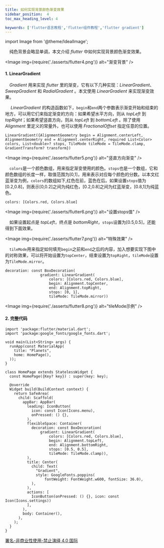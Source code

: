 ```yaml
---
title: 如何实现背景颜色渐变效果
sidebar_position:  4
toc_max_heading_level: 4

keywords: ['flutter语言教程','flutter组件教程','flutter gradient']
---
```


import Image from '@theme/IdealImage';

 纯色背景会略显单调，本文介绍 _flutter_ 中如何实现背景颜色渐变效果。

<Image img={require('./asserts/flutter4.png')} alt="渐变背景" /> <br />

#### 1. LinearGradient

 _Gradient_ 用来实现 _flutter_ 里的渐变，它有以下几种实现：_LinearGradient_、_SweepGradient_ 和 _RadialGradient_ 。本文使用 _LinearGradient_ 来实现渐变效果。

  _LinearGradient_ 的构造函数如下，`begin`和`end`两个参数表示渐变开始和结束的地方，可以用它们来指定渐变的方向：如果希望水平方向，则从 _topLeft_ 到 _topRight_；如果希望竖直方向，则从 _topLeft_ 到 _bottomLeft_ 。除了使用 _Alignment_ 里定义的常量外，也可以使用 _FractionalOffset_ 指定任意的位置。

    LinearGradient({AlignmentGeometry begin = Alignment.centerLeft, AlignmentGeometry end = Alignment.centerRight, required List<Color> colors, List<double>? stops, TileMode tileMode = TileMode.clamp, GradientTransform? transform})

<Image img={require('./asserts/flutter5.png')} alt="竖直方向渐变" /> <br />

 `colors`是一个颜色数组，用来指定渐变使用的颜色。`stops`也是一个数组，它和颜色数组的长度一样，取值范围为[0,1]，用来表示对应每个颜色的分数。以本文红蓝渐变为例，`colors`的数组如下,红色在前，蓝色在后。如果设置`stops`值为[0.2,0.8]，则表示[0,0.2]之间为纯红色，[0.2,0.8]之间为红蓝渐变，[0.8,1]为纯蓝色。

    colors: [Colors.red, Colors.blue]

<Image img={require('./asserts/flutter6.png')} alt="设置stops值" /> <br />

 如果设置起点是 _topLeft_，终点是 _bottomRight_，`stops`设置为[0.5,0.5]，还能得到下面效果。

<Image img={require('./asserts/flutter7.png')} alt="特殊效果" /> <br />

 `tileMode`用来指定如何填充`begin`之前和`end`之后的内容，加入想要实现下图中的对称效果，可以将开始设置为`topCenter`，结束设置为`topRight`，`tileMode`设置为`TileMode.mirror`。

    decoration: const BoxDecoration(
                    gradient: LinearGradient(
                        colors: [Colors.red, Colors.blue],
                        begin: Alignment.topCenter,
                        end: Alignment.topRight,
                        stops: [0, 1],
                        tileMode: TileMode.mirror))

<Image img={require('./asserts/flutter8.png')} alt="tileMode示例" /> <br />

#### 2. 完整代码

    import 'package:flutter/material.dart';
    import 'package:google_fonts/google_fonts.dart';

    void main(List<String> args) {
      runApp(const MaterialApp(
        title: "Planets",
        home: HomePage(),
      ));
    }

    class HomePage extends StatelessWidget {
      const HomePage({Key? key}) : super(key: key);

      @override
      Widget build(BuildContext context) {
        return SafeArea(
          child: Scaffold(
            appBar: AppBar(
              leading: IconButton(
                icon: const Icon(Icons.menu),
                onPressed: () {},
              ),
              flexibleSpace: Container(
                decoration: const BoxDecoration(
                    gradient: LinearGradient(
                        colors: [Colors.red, Colors.blue],
                        begin: Alignment.topLeft,
                        end: Alignment.bottomRight,
                        stops: [0.5, 0.5],
                        tileMode: TileMode.clamp)),
              ),
              title: Center(
                child: Text(
                  "Gradient",
                  style: GoogleFonts.poppins(
                      fontWeight: FontWeight.w600, fontSize: 36.0),
                ),
              ),
              actions: [
                IconButton(onPressed: () {}, icon: const Icon(Icons.settings))
              ],
            ),
            body: Container(),
          ),
        );
      }
    }

[署名-非商业性使用-禁止演绎 4.0 国际](https://creativecommons.org/licenses/by-nc-nd/4.0/deed.zh)
